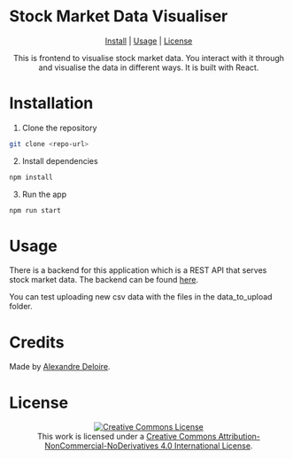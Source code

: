 # Stock Market Data Visualiser

<div align='center'>

[Install](#installation) | [Usage](#usage) | [License](#license)

This is frontend to visualise stock market data. You interact with it through and visualise the data in different ways. It is built with React.

</div>


# Installation

1. Clone the repository

```bash
git clone <repo-url>
```

2. Install dependencies

```bash
npm install
```

3. Run the app

```bash
npm run start
```

# Usage

There is a backend for this application which is a REST API that serves stock market data. The backend can be found [here](https://github.com/alexdeloire/stock_marlet_data_backend).

You can test uploading new csv data with the files in the data_to_upload folder.

# Credits

Made by [Alexandre Deloire](https://github.com/alexdeloire).

# License

<div align="center">
<a rel="license" href="http://creativecommons.org/licenses/by-nc-nd/4.0/"><img alt="Creative Commons License" style="border-width:0" src="https://i.creativecommons.org/l/by-nc-nd/4.0/88x31.png" /></a><br />This work is licensed under a <a rel="license" href="http://creativecommons.org/licenses/by-nc-nd/4.0/">Creative Commons Attribution-NonCommercial-NoDerivatives 4.0 International License</a>.
</div>